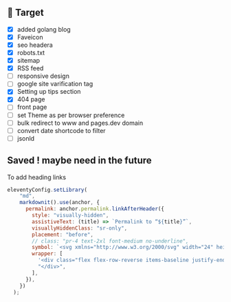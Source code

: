 ## 🎯 Target

- [x] added golang blog
- [x] Faveicon
- [x] seo headera
- [x] robots.txt
- [x] sitemap
- [x] RSS feed
- [ ] responsive design
- [ ] google site varification tag
- [x] Setting up tips section
- [x] 404 page
- [ ] front page
- [ ] set Theme as per browser preference
- [ ] bulk redirect to www and pages.dev domain
- [ ] convert date shortcode to filter
- [ ] jsonld

## Saved ! maybe need in the future

To add heading links

```js
eleventyConfig.setLibrary(
    "md",
    markdownit().use(anchor, {
      permalink: anchor.permalink.linkAfterHeader({
        style: "visually-hidden",
        assistiveText: (title) => `Permalink to “${title}”`,
        visuallyHiddenClass: "sr-only",
        placement: "before",
        // class: "pr-4 text-2xl font-medium no-underline",
        symbol: `<svg xmlns="http://www.w3.org/2000/svg" width="24" height="24" viewBox="0 0 24 24"><path fill="currentColor" d="M20 9c0-.55-.45-1-1-1h-3V5c0-.55-.45-1-1-1s-1 .45-1 1v3h-4V5c0-.55-.45-1-1-1s-1 .45-1 1v3H5c-.55 0-1 .45-1 1s.45 1 1 1h3v4H5c-.55 0-1 .45-1 1s.45 1 1 1h3v3c0 .55.45 1 1 1s1-.45 1-1v-3h4v3c0 .55.45 1 1 1s1-.45 1-1v-3h3c.55 0 1-.45 1-1s-.45-1-1-1h-3v-4h3c.55 0 1-.45 1-1zm-6 5h-4v-4h4v4z"/></svg>`,
        wrapper: [
          '<div class="flex flex-row-reverse items-baseline justify-end">',
          "</div>",
        ],
      }),
    })
  );
```